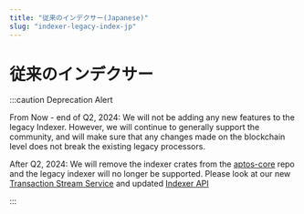 ```yaml
---
title: "従来のインデクサー(Japanese)"
slug: "indexer-legacy-index-jp"
---
```


# 従来のインデクサー

:::caution Deprecation Alert

From Now - end of Q2, 2024: We will not be adding any new features to the legacy Indexer. However, we will continue to generally support the community, and will make sure that any changes made on the blockchain level does not break the existing legacy processors.

After Q2, 2024: We will remove the indexer crates from the [aptos-core](https://github.com/aptos-labs/aptos-core) repo and the legacy indexer will no longer be supported. Please look at our new [Transaction Stream Service](/indexer/txn-stream/) and updated [Indexer API](/indexer/api/)

:::
